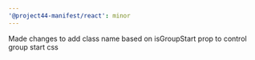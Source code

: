 ```yaml
---
'@project44-manifest/react': minor
---
```


Made changes to add class name based on isGroupStart prop to control group start css
